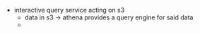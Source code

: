 - interactive query service acting on s3 
	- data in s3 -> athena provides a query engine for said data 
	- 